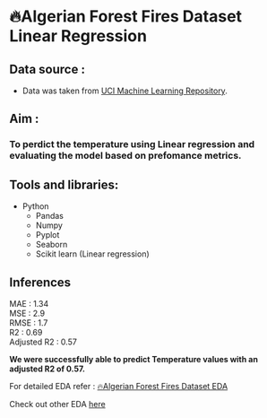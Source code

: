 # 🔥Algerian Forest Fires Dataset Linear Regression


## Data source :
* Data was taken from [UCI Machine Learning Repository](https://archive-beta.ics.uci.edu/ml/datasets/algerian+forest+fires+dataset).


## Aim :
### To perdict the temperature using Linear regression and evaluating the model based on prefomance metrics.


## Tools and libraries:

* Python
	- Pandas
	- Numpy
	- Pyplot
	- Seaborn
	- Scikit learn (Linear regression)

## Inferences

MAE : 1.34</br>
MSE : 2.9</br>
RMSE : 1.7</br>
R2 : 0.69</br>
Adjusted R2 : 0.57</br>

**We were successfully able to predict Temperature values with an adjusted R2 of 0.57.**


For detailed EDA refer : [🔥Algerian Forest Fires Dataset EDA](https://github.com/Shaah-i/EDA/tree/main/Algerian%20Forest%20Fires%20EDA)

Check out other EDA [here](https://github.com/Shaah-i/EDA)
